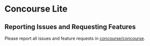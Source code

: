 # Concourse Lite

## Reporting Issues and Requesting Features

Please report all issues and feature requests in [concourse/concourse](https://github.com/concourse/concourse/issues).
